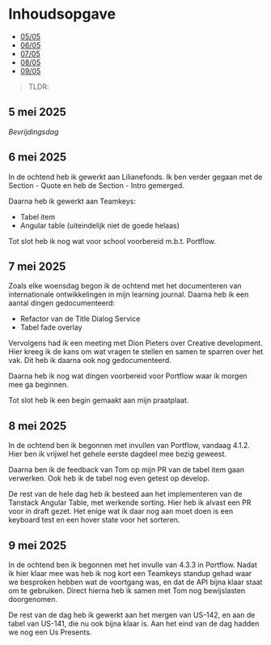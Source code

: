 # Inhoudsopgave

  - [05/05](#5-mei-2025)
  - [06/05](#6-mei-2025)
  - [07/05](#7-mei-2025)
  - [08/05](#8-mei-2025)
  - [09/05](#9-mei-2025)

> TLDR:

## 5 mei 2025

_Bevrijdingsdag_

## 6 mei 2025

In de ochtend heb ik gewerkt aan Lilianefonds. Ik ben verder gegaan met de Section - Quote en heb de Section - Intro gemerged. 

Daarna heb ik gewerkt aan Teamkeys:
- Tabel item
- Angular table (uiteindelijk niet de goede helaas)

Tot slot heb ik nog wat voor school voorbereid m.b.t. Portflow.

## 7 mei 2025

Zoals elke woensdag begon ik de ochtend met het documenteren van internationale ontwikkelingen in mijn learning journal. Daarna heb ik een aantal dingen gedocumenteerd:

- Refactor van de Title Dialog Service
- Tabel fade overlay

Vervolgens had ik een meeting met Dion Pieters over Creative development. Hier kreeg ik de kans om wat vragen te stellen en samen te sparren over het vak. Dit heb ik daarna ook nog gedocumenteerd.

Daarna heb ik nog wat dingen voorbereid voor Portflow waar ik morgen mee ga beginnen.

Tot slot heb ik een begin gemaakt aan mijn praatplaat.

## 8 mei 2025

In de ochtend ben ik begonnen met invullen van Portflow, vandaag 4.1.2. Hier ben ik vrijwel het gehele eerste dagdeel mee bezig geweest.

Daarna ben ik de feedback van Tom op mijn PR van de tabel item gaan verwerken. Ook heb ik de tabel nog even getest op develop.

De rest van de hele dag heb ik besteed aan het implementeren van de Tanstack Angular Table, met werkende sorting. Hier heb ik alvast een PR voor in draft gezet. Het enige wat ik daar nog aan moet doen is een keyboard test en een hover state voor het sorteren.

## 9 mei 2025

In de ochtend ben ik begonnen met het invulle van 4.3.3 in Portflow. Nadat ik hier klaar mee was heb ik nog kort een Teamkeys standup gehad waar we besproken hebben wat de voortgang was, en dat de API bijna klaar staat om te gebruiken. Direct hierna heb ik samen met Tom nog bewijslasten doorgenomen.

De rest van de dag heb ik gewerkt aan het mergen van US-142, en aan de tabel van US-141, die nu ook bijna klaar is. Aan het eind van de dag hadden we nog een Us Presents.
